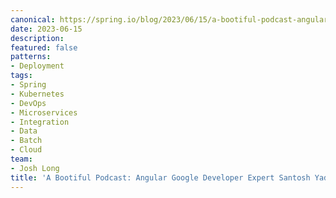 ```yaml
---
canonical: https://spring.io/blog/2023/06/15/a-bootiful-podcast-angular-google-developer-expert-santosh-yadav
date: 2023-06-15
description: 
featured: false
patterns:
- Deployment
tags:
- Spring
- Kubernetes
- DevOps
- Microservices
- Integration
- Data
- Batch
- Cloud
team:
- Josh Long
title: 'A Bootiful Podcast: Angular Google Developer Expert Santosh Yadav'
---
```




